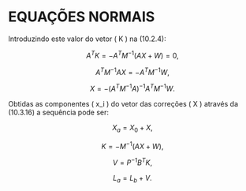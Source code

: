 # EQUAÇÕES NORMAIS

Introduzindo este valor do vetor ( K ) na (10.2.4):

$$A^T K = -A^T M^{-1} (AX + W) = 0, \tag{10.3.14}$$

$$A^T M^{-1} A X = -A^T M^{-1} W, \tag{10.3.15}$$

$$X = - (A^T M^{-1} A)^{-1} A^T M^{-1} W. \tag{10.3.16}$$

Obtidas as componentes ( x\_i ) do vetor das correções ( X ) através da (10.3.16) a sequência pode ser:

$$X_a = X_0 + X,$$

$$K = -M^{-1} (AX + W), \tag{10.3.17}$$

$$V = P^{-1} B^T K,$$

$$L_a = L_b + V.$$
